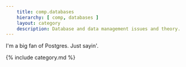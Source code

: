 ```yaml
---
    title: comp.databases
    hierarchy: [ comp, databases ]
    layout: category
    description: Database and data management issues and theory.
---
```


I'm a big fan of Postgres. Just sayin'.

{% include category.md %}
